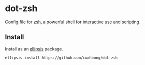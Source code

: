 dot-zsh
=======

Config file for [zsh](http://www.zsh.org/), a powerful shell for interactive use
and scripting.

Install
-----

Install as an [ellipsis](https://github.com/ellipsis/ellipsis) package.

```bash
ellipsis install https://github.com/cwahbong/dot-zsh
```
